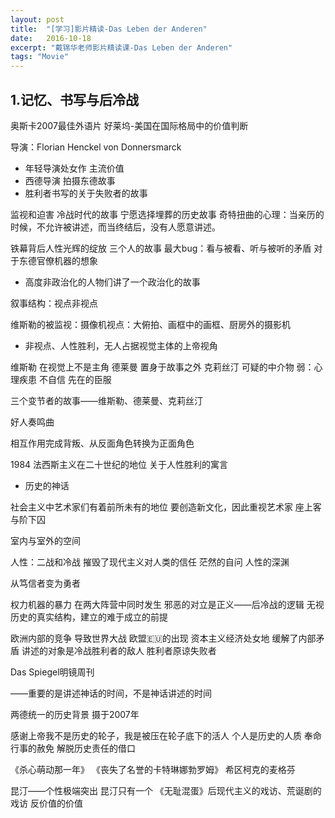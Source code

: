 ```yaml
---
layout: post
title:  "[学习]影片精读-Das Leben der Anderen"
date:   2016-10-18
excerpt: "戴锦华老师影片精读课-Das Leben der Anderen"
tags: "Movie"
---
```


## 1.记忆、书写与后冷战

奥斯卡2007最佳外语片
好莱坞-美国在国际格局中的价值判断

导演：Florian Henckel von Donnersmarck
- 年轻导演处女作 主流价值
- 西德导演 拍摄东德故事
- 胜利者书写的关于失败者的故事

监视和迫害 
冷战时代的故事
宁愿选择埋葬的历史故事
奇特扭曲的心理：当亲历的时候，不允许被讲述，而当终结后，没有人愿意讲述。

铁幕背后人性光辉的绽放
三个人的故事
最大bug：看与被看、听与被听的矛盾
对于东德官僚机器的想象

- 高度非政治化的人物们讲了一个政治化的故事

叙事结构：视点非视点

维斯勒的被监视：摄像机视点：大俯拍、画框中的画框、厨房外的摄影机

- 非视点、人性胜利，无人占据视觉主体的上帝视角



维斯勒 在视觉上不是主角
德莱曼 置身于故事之外
克莉丝汀 可疑的中介物 弱：心理疾患 不自信 先在的臣服

三个变节者的故事——维斯勒、德莱曼、克莉丝汀
     
好人奏鸣曲

相互作用完成背叛、从反面角色转换为正面角色

1984 法西斯主义在二十世纪的地位
关于人性胜利的寓言

- 历史的神话

社会主义中艺术家们有着前所未有的地位
要创造新文化，因此重视艺术家
座上客与阶下囚

室内与室外的空间

人性：二战和冷战
摧毁了现代主义对人类的信任
茫然的自问 人性的深渊

从笃信者变为勇者

权力机器的暴力 在两大阵营中同时发生
邪恶的对立是正义——后冷战的逻辑
无视历史的真实结构，建立的难于成立的前提

欧洲内部的竞争 导致世界大战
欧盟🇪🇺的出现
资本主义经济处女地 缓解了内部矛盾
讲述的对象是冷战胜利者的敌人
胜利者原谅失败者

Das Spiegel明镜周刊

——重要的是讲述神话的时间，不是神话讲述的时间

两德统一的历史背景
摄于2007年

感谢上帝我不是历史的轮子，我是被压在轮子底下的活人
个人是历史的人质
奉命行事的赦免
解脱历史责任的借口

《杀心萌动那一年》
《丧失了名誉的卡特琳娜勃罗姆》
希区柯克的麦格芬

昆汀——个性极端突出 昆汀只有一个
《无耻混蛋》后现代主义的戏访、荒诞剧的戏访
反价值的价值